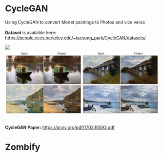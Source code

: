 # CycleGAN
Using CycleGAN to convert Monet paintings to Photos and vice versa<br>
<br>
**Dataset** is available here: https://people.eecs.berkeley.edu/~taesung_park/CycleGAN/datasets/

<img src="video.gif" width="410"/> <img src="image.png" width="1000"/><br>
<br>


**CycleGAN Paper:** https://arxiv.org/pdf/1703.10593.pdf

# Zombify 
